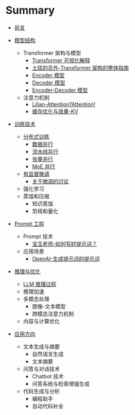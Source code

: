 # Summary

* [前言](README.md)

* [模型结构](Chap1-ModelArch/README.md)
  * Transformer 架构与模型
    * [Transformer 可视化解释](Chap1-ModelArch/transformer_arch/Infrastructure_transformer_transformer-explainer.md)
    * [土猛的员外-Transformer 架构的整体指南](Chap1-ModelArch/transformer_arch/Infrastructure_luxiangdong_Transformer-OverallArch.md)
    * [Encoder 模型](Chap1-ModelArch/transformer_arch/Infrastructure_HF_Encoder-models.md)
    * [Decoder 模型](Chap1-ModelArch/transformer_arch/Infrastructure_HF_Decoder-models.md)
    * [Encoder-Decoder 模型](Chap1-ModelArch/transformer_arch/Infrastructure_HF_Encoder-Decoder-models.md)
  * 注意力机制
    * [Lilian-Attention?Attention!](Chap1-ModelArch/attention/Advanced_Blog_AttentionAttention.md)
    * [缓存优化与效果-KV](Chap1-ModelArch/attention/mha-related.md)

* [训练技术](Chap2-TrainingTech/README.md)
  * [分布式训练](Chap2-TrainingTech/distributed-training/overview.md)
    * [数据并行](Chap2-TrainingTech/distributed-training/data-parallel.md)
    * [流水线并行](Chap2-TrainingTech/distributed-training/pipeline-parallel.md)
    * [张量并行](Chap2-TrainingTech/distributed-training/pipeline-parallel.md)
    * [MoE 并行](Chap2-TrainingTech/distributed-training/moe-parallel.md)
  * [有监督微调](Chap2-TrainingTech/fine-tuning/overview.md)
    * [关于微调的讨论](Chap2-TrainingTech/fine-tuning/finetuning-discussion.md)
  * 强化学习
  * 蒸馏和压缩
    * 知识蒸馏
    * 剪枝和量化

* [Prompt 工程](Chap3-PromptEngr/README.md)
  * Prompt 技术
    * [宝玉老师-如何写好提示词？](Chap3-PromptEngr/prompt-tech_baoyu_how-to-write-good-prompt.md)
  * 应用场景
    * [OpenAI-生成提示词的提示词](Chap3-PromptEngr/prompt-app_openai-prompt-generation.md)

* [推理与优化](Chap4-InferAndOpt/README.md)
  * [LLM 推理过程](Chap4-InferAndOpt/llm-inference-workload.md)
  * 推理加速
  * 多模态处理
    * 图像-文本模型
    * 跨模态注意力机制
  * 内容与计算优化

* [应用方向](Chap5-App/README.md)
  * 文本生成与摘要
    * 自然语言生成
    * 文本摘要
  * 问答与对话技术
    * Chatbot 技术
    * 问答系统与检索增强生成
  * 代码生成与分析
    * 编程助手
    * 自动代码补全


